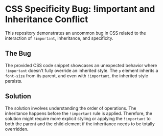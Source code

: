 # CSS Specificity Bug: !important and Inheritance Conflict

This repository demonstrates an uncommon bug in CSS related to the interaction of `!important`, inheritance, and specificity.

## The Bug
The provided CSS code snippet showcases an unexpected behavior where `!important` doesn't fully override an inherited style.  The `p` element inherits a `font-size` from its parent, and even with `!important`, the inherited style persists.

## Solution
The solution involves understanding the order of operations.  The inheritance happens before the `!important` rule is applied.  Therefore, the solution might require more explicit styling or applying the `!important` to both the parent and the child element if the inheritance needs to be totally overridden.
